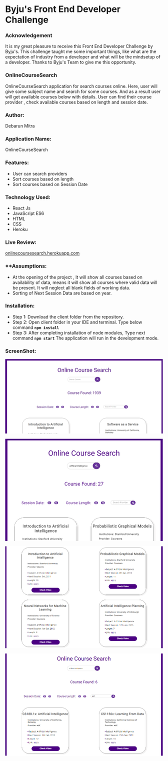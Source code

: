 # Byju's Front End Developer Challenge
### Acknowledgement
It is my great pleasure to receive this Front End Developer Challenge by Byju's. This challenge taught me some important things, like what are the expectation of industry from a developer and what will be the mindsetup of a developer.
Thanks to Byju's Team to give me this opportunity.
### OnlineCourseSearch
OnlineCourseSearch application for search courses online. Here, user will give some subject name and search for some courses. And as a result user will get available courses below with details. User can find their course provider , check available courses based on length and session date.
### Author:
Debarun Mitra
### Application Name:
OnlineCourseSearch
### Features:
- User can search providers
- Sort courses based on length
- Sort courses based on Session Date
### Technology Used:
- React Js
- JavaScript ES6
- HTML
- CSS
- Heroku
### Live Review:
[onlinecoursesearch.herokuapp.com](https://onlinecoursesearch.herokuapp.com/)
### **Assumptions:
- At the opening of the project , It will show all courses based on availability of data, means it will show all courses where valid data will be present. It will neglect all blank fields of working data.  
- Sorting of Next Session Data are based on year.
### Installation:
- Step 1: Download the client folder from the repository.
- Step 2: Open client folder in your IDE and terminal. Type below command
**`npm install`**
- Step 3: After completing installation of node modules, Type next command
**`npm start`**
The application will run in the development mode.
### ScreenShot:
![image1](screenShot/img1.PNG)

![image2](screenShot/img2.PNG)

![image3](screenShot/img3.PNG)

![image4](screenShot/img4.PNG)
